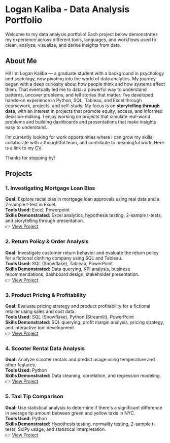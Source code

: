 # Logan Kaliba - Data Analysis Portfolio

Welcome to my data analysis portfolio! Each project below demonstrates my experience across different tools, languages, and workflows used to clean, analyze, visualize, and derive insights from data.

## About Me

Hi! I'm Logan Kaliba — a graduate student with a background in psychology and sociology, now pivoting into the world of data analytics. My journey began with a deep curiosity about how people think and how systems affect them. That eventually led me to data: a powerful way to understand patterns, uncover problems, and tell stories that matter. I’ve developed hands-on experience in Python, SQL, Tableau, and Excel through coursework, projects, and self-study. My focus is on **storytelling through data**, with an interest in projects that promote equity, access, and informed decision-making. I enjoy working on projects that simulate real-world problems and building dashboards and presentations that make insights easy to understand.

I’m currently looking for work opportunities where I can grow my skills, collaborate with a thoughtful team, and contribute to meaningful work. Here is a link to my [CV](https://raw.githubusercontent.com/lkaliba/Data_Analysis_Portfolio/main/Kaliba_Resume.pdf).

Thanks for stopping by!

## Projects

### 1. Investigating Mortgage Loan Bias  
**Goal:** Explore racial bias in mortgage loan approvals using real data and a 2-sample t-test in Excel.   
**Tools Used:** Excel, Powerpoint  
**Skills Demonstrated:** Excel analytics, hypothesis testing, 2-sample t-tests, and storytelling through presentation.  
👉 [View Project](./mortgage_bias_analysis)

### 2. Return Policy & Order Analysis  
**Goal:** Investigate customer return behavior and evaluate the return policy for a fictional clothing company using SQL and Tableau.  
**Tools Used:** SQL (Snowflake), Tableau, PowerPoint  
**Skills Demonstrated:** Data querying, KPI analysis, business recommendations, dashboard design, stakeholder presentation.  
👉 [View Project](./return_policy_order_analysis)

### 3. Product Pricing & Profitability  
**Goal:** Evaluate pricing strategy and product profitability for a fictional retailer using sales and cost data.  
**Tools Used:** SQL (Snowflake), Python (Streamlit), PowerPoint  
**Skills Demonstrated:** SQL querying, profit margin analysis, pricing strategy, and interactive tool development  
👉 [View Project](./product_pricing_&_profitability)

### 4. Scooter Rental Data Analysis
**Goal:** Analyze scooter rentals and predict usage using temperature and other features.  
**Tools Used:** Python  
**Skills Demonstrated:** Data cleaning, correlation, and regression modeling.  
👉 [View Project](./scooter_rental_analysis)

### 5. Taxi Tip Comparison  
**Goal:** Use statistical analysis to determine if there's a significant difference in average tip amount between green and yellow taxis in NYC.  
**Tools Used:** Python  
**Skills Demonstrated:** Hypothesis testing, normality testing, 2-sample t-tests, SciPy usage, and statistical interpretation.  
👉 [View Project](./taxi_tip_analysis)
